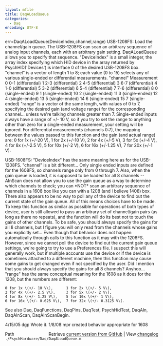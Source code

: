 ```yaml
---
layout: mfile
title: DaqALoadQueue
categories:
  - Daq
encoding: UTF-8
---
```


err=DaqALoadQueue\(DeviceIndex,channel,range\)
USB-1208FS: Load the channel/gain queue. The USB-1208FS can scan an
arbitrary sequence of analog input channels, each with an arbitrary gain
setting. DaqALoadQueue allows you to specify that sequence.
"DeviceIndex" is a small integer, the array index specifying which HID
    device in the array returned by PsychHID\('Devices'\) is interface 0
    of the desired USB-1208FS box.
"channel" is a vector of length 1 to 8; each value \(0 to 15\) selects any of
    various single-ended or differential measurements.
 "channel"    Measurement
     0        0-1 \(differential\)
     1        2-3 \(differential\)
     2        4-5 \(differential\)
     3        6-7 \(differential\)
     4        1-0 \(differential\)
     5        3-2 \(differential\)
     6        5-4 \(differential\)
     7        7-6 \(differential\)
     8          0 \(single-ended\)
     9          1 \(single-ended\)
    10          2 \(single-ended\)
    11          3 \(single-ended\)
    12          4 \(single-ended\)
    13          5 \(single-ended\)
    14          6 \(single-ended\)
    15          7 \(single-ended\)
"range" is a vector of the same length, with values of 0 to 7, specifying
    the desired gain \(and voltage range\) for the corresponding channel...
    unless we're talking channels greater than 7.  Single-ended inputs always
    have a range of +/- 10 V, so if you try to set the range to anything other
    than zero for a single-ended measurement, your setting will be ignored.
    For differential measurements \(channels 0:7\), the mapping between the
    values passed to this function and the gain \(and actual range\) are:
    0 for 1x \(+/-20 V\),    1 for 2x \(+/-10 V\),
    2 for 4x \(+/-5 V\),     3 for 5x \(+/-4 V\),
    4 for 8x \(+/-2.5 V\),   5 for 10x \(+/-2 V\),
    6 for 16x \(+/-1.25 V\), 7 for 20x \(+/-1 V\).

USB-1608FS:
"DeviceIndex" has the same meaning here as for the USB-1208FS.
"channel" is a bit different...
Only single ended inputs are defined for the 1608FS, so channels range
only from 0 through 7.  Also, when the gain queue is loaded, it is
supposed to be loaded for all 8 channels -- AInScan does not allow you to
use the gain queue as a way to determine which channels to check; you can
\*NOT\* scan an arbitrary sequence of channels in a 1608 box like you can
with a 1208 \(and I believe 1408\) box.  There also appears to be no way to
poll any of the device to find out the current state of the gain queue.
All of this means choices have to be made.  To keep this function as
similar as possible for operations of both types of device, user is still
allowed to pass an arbitrary set of channel/gain pairs \(as long as there
no repeats\), and the function will do its best not to touch the gains of
other channels.  To be safe, you should always specify the gains for all
8 channels, but I figure you will only read from the channels whose gains
you explicitly set...  Even though that behavior does not happen
automatically through calls to this function as it may with the 1208FS.
However, since we cannot poll the device to find out the current gain
queue settings, we're going to try to use a Preferences file.  I suspect
this will generally work, but if multiple accounts use the device or if
the device is sometimes attached to a different machine, then this
function may cause some gains to get changed even if not specified by the
user.  Did I mention that you should always specify the gains for all 8
channels?  Anyhoo...
"range" has the same conceptual meaning for the 1608 as it does for the
1208, but the numbers are different:

    0 for 1x \(+/- 10 V\),      1 for 2x \(+/- 5 V\),
    2 for 4x \(+/- 2.5 V\),     3 for 5x \(+/- 2 V\),
    4 for 8x \(+/- 1.25 V\),    5 for 10x \(+/- 1 V\),
    6 for 16x \(+/- 0.625 V\),  7 for 32x \(+/- 0.3125 V\).

See also Daq, DaqFunctions, DaqPins, DaqTest, PsychHidTest, DaqAIn,
DaqAInScan, DaqAInScanBegin.

4/15/05 dgp Wrote it.
1/8/08  mpr created behavior appropriate for 1608


<div class="code_header" style="text-align:right;">
  <span style="float:left;">Path&nbsp;&nbsp;</span> <span class="counter">Retrieve <a href=
  "https://raw.github.com/Psychtoolbox-3/Psychtoolbox-3/beta/./PsychHardware/Daq/DaqALoadQueue.m">current version from GitHub</a> | View <a href=
  "https://github.com/Psychtoolbox-3/Psychtoolbox-3/commits/beta/./PsychHardware/Daq/DaqALoadQueue.m">changelog</a></span>
</div>
<div class="code">
  <code>./PsychHardware/Daq/DaqALoadQueue.m</code>
</div>
